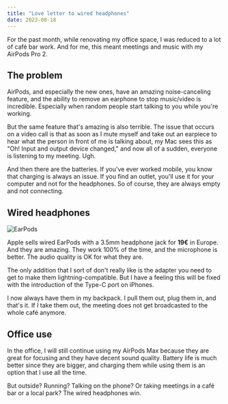 ```yaml
---
title: "Love letter to wired headphones"
date: 2023-08-18
---
```


For the past month, while renovating my office space, I was reduced to a lot of café bar work. And for me, this meant meetings and music with my AirPods Pro 2.

## The problem

AirPods, and especially the new ones, have an amazing noise-canceling feature, and the ability to remove an earphone to stop music/video is incredible. Especially when random people start talking to you while you're working.

But the same feature that's amazing is also terrible. The issue that occurs on a video call is that as soon as I mute myself and take out an earpiece to hear what the person in front of me is talking about, my Mac sees this as "Oh! Input and output device changed," and now all of a sudden, everyone is listening to my meeting. Ugh.

And then there are the batteries. If you've ever worked mobile, you know that charging is always an issue. If you find an outlet, you'll use it for your computer and not for the headphones. So of course, they are always empty and not connecting.

## Wired headphones

![EarPods](/headphones.jpg)

Apple sells wired EarPods with a 3.5mm headphone jack for **19€** in Europe. And they are amazing. They work 100% of the time, and the microphone is better. The audio quality is OK for what they are.

The only addition that I sort of don't really like is the adapter you need to get to make them lightning-compatible. But I have a feeling this will be fixed with the introduction of the Type-C port on iPhones.

I now always have them in my backpack. I pull them out, plug them in, and that's it. If I take them out, the meeting does not get broadcasted to the whole café anymore.

## Office use

In the office, I will still continue using my AirPods Max because they are great for focusing and they have decent sound quality. Battery life is much better since they are bigger, and charging them while using them is an option that I use all the time.

But outside? Running? Talking on the phone? Or taking meetings in a café bar or a local park? The wired headphones win.
